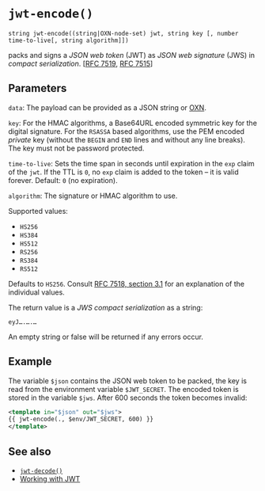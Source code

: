 # `jwt-encode()`

```
string jwt-encode((string|OXN-node-set) jwt, string key [, number time-to-live[, string algorithm]])
```

packs and signs a _JSON web token_ (JWT) as _JSON web signature_ (JWS) in _compact serialization_.
[[RFC 7519](https://tools.ietf.org/html/rfc7519), [RFC 7515](https://tools.ietf.org/html/rfc7515)]

## Parameters

`data`: The payload can be provided as a JSON string or [OXN](Templating#object-xml-notation).

`key`: For the HMAC algorithms, a Base64URL encoded symmetric key for the digital signature. For the `RSASSA` based algorithms, use the PEM encoded *private* key (without the `BEGIN` and `END` lines and without any line breaks). The key must not be password protected.

`time-to-live`: Sets the time span in seconds until expiration in the `exp` claim of the `jwt`. If the TTL is `0`, no `exp` claim is added to the token – it is valid forever. Default: `0` (no expiration).

`algorithm`: The signature or HMAC algorithm to use.

Supported values:
* `HS256`
* `HS384`
* `HS512`
* `RS256`
* `RS384`
* `RS512`

Defaults to `HS256`. Consult [RFC 7518, section 3.1](https://www.rfc-editor.org/rfc/rfc7518.html#section-3.1) for an explanation of the individual values.

The return value is a _JWS compact serialization_ as a string:
```
eyJ….….…
```
An empty string or false will be returned if any errors occur.

## Example

The variable `$json` contains the JSON web token to be packed, the key is read from the environment variable `$JWT_SECRET`. The encoded token is stored in the variable `$jws`.
After 600 seconds the token becomes invalid:

```xml
<template in="$json" out="$jws">
{{ jwt-encode(., $env/JWT_SECRET, 600) }}
</template>
```

## See also

* [`jwt-decode()`](jwt-decode.md)
* [Working with JWT](/cookbook/jwt.md)
